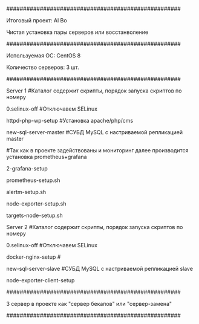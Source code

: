 ####################################################

Итоговый проект: Al Bo

Чистая установка пары серверов или восстанволение 

####################################################

Используемая ОС: CentOS 8

Количество серверов: 3 шт.

####################################################

Server 1						      #Каталог содержит скрипты, порядок запуска скриптов по номеру

0.selinux-off 				    #Отключавем SELinux

httpd-php-wp-setup	    #Установка apache/php/cms

new-sql-server-master		#СУБД MySQL c настриваемой репликацией master



#Так как в проекте задействованы и мониторинг далее производится установка prometheus+grafana

2-grafana-setup

prometheus-setup.sh

alertm-setup.sh

node-exporter-setup.sh

targets-node-setup.sh



Server 2						      #Каталог содержит скрипты, порядок запуска скриптов по номеру

0.selinux-off					    #Отключавем SELinux

docker-nginx-setup			#

new-sql-server-slave		#СУБД MySQL c настриваемой репликацией slave

node-exporter-client-setup

####################################################

3 сервер в проекте как "сервер бекапов" или "сервер-замена"

####################################################
